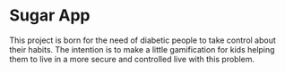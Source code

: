 # Sugar App

This project is born for the need of diabetic people to take control about their habits.
The intention is to make a little gamification for kids helping them to live in a more secure and controlled live with this problem.
